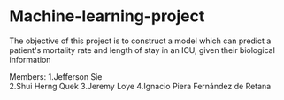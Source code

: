 # Machine-learning-project
The objective of this project is to construct a model which can predict a patient's mortality rate and length of stay in an ICU, given their biological information

Members:
1.Jefferson Sie \
2.Shui Herng Quek
3.Jeremy Loye
4.Ignacio Piera Fernández de Retana
